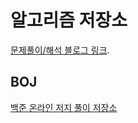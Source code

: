 # 알고리즘 저장소
[문제풀이/해석 블로그 링크](https://yaehee.oopy.io/44a75ff9-2bef-4f04-994c-fd60bce9ca11).
## BOJ
[백준 온라인 저지 풀이 저장소](https://github.com/YaeheeChoe/TIL/tree/main/Algorithm/BOJ)
